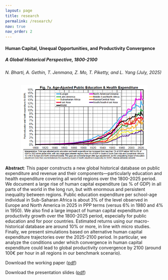 ```yaml
---
layout: page
title: research
permalink: /research/
nav: true
nav_order: 2
---
```


#### Human Capital, Unequal Opportunities, and Productivity Convergence

##### A Global Historical Perspective, 1800-2100

###### N. Bharti, A. Gethin, T. Jenmana, Z. Mo, T. Piketty, and L. Yang (July, 2025)

<p align="center">
    <img src="/assets/img/fig7a.jpg" alt="Age-adjusted public education and health expenditure" width="80%" />
</p>

**Abstract**: This paper constructs a new global historical database on public expenditure and revenue and their components—particularly education and health expenditure covering all world regions over the 1800-2025 period. We document a large rise of human capital expenditure (as % of GDP) in all parts of the world in the long run, but with enormous and persistent inequality between regions. Public education expenditure per school-age individual in Sub-Saharan Africa is about 3% of the level observed in Europe and North America in 2025 in PPP terms (versus 6% in 1980 and 4% in 1950). We also find a large impact of human capital expenditure on productivity growth over the 1800-2025 period, especially for public education and for poor countries. Estimated returns using our macro-historical database are around 10% or more, in line with micro studies. Finally, we present simulations based on alternative human capital expenditure trajectories over the 2025-2100 period. In particular, we analyze the conditions under which convergence in human capital expenditure could lead to global productivity convergence by 2100 (around 100€ per hour in all regions in our benchmark scenario).

Download the working paper ([pdf](https://www.dropbox.com/scl/fi/1ntbgwv1hd9js9u5zrui9/Bhartietal2025.pdf?rlkey=6gk7a8wfgt8na2uoy9m2amj9x&st=w16yyt5b&dl=0))

Download the presentation slides ([pdf](https://www.dropbox.com/scl/fi/nrf4z068s210x05dyv7tw/Bhartietal2025Slides.pdf?rlkey=8gbog2d5cljx3bnt76xm2v7t5&dl=0))
